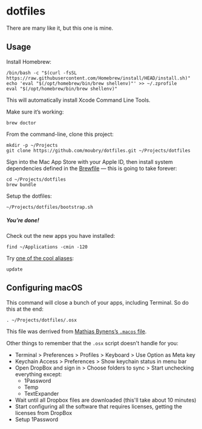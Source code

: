 # dotfiles

There are many like it, but this one is mine.

## Usage

Install Homebrew:

    /bin/bash -c "$(curl -fsSL https://raw.githubusercontent.com/Homebrew/install/HEAD/install.sh)"
    echo 'eval "$(/opt/homebrew/bin/brew shellenv)"' >> ~/.zprofile
    eval "$(/opt/homebrew/bin/brew shellenv)"

This will automatically install Xcode Command Line Tools.

Make sure it’s working:

    brew doctor

From the command-line, clone this project:

    mkdir -p ~/Projects
    git clone https://github.com/moubry/dotfiles.git ~/Projects/dotfiles

Sign into the Mac App Store with your Apple ID, then install system dependencies defined in the [Brewfile](https://github.com/moubry/dotfiles/blob/master/Brewfile) — this is going to take forever:

    cd ~/Projects/dotfiles
    brew bundle

Setup the dotfiles:

    ~/Projects/dotfiles/bootstrap.sh

##### You’re done!

Check out the new apps you have installed:

    find ~/Applications -cmin -120

Try [one of the cool aliases](https://github.com/moubry/dotfiles/blob/master/dotfiles/bash/updaters):

    update

## Configuring macOS

This command will close a bunch of your apps, including Terminal. So do this at the end:

    . ~/Projects/dotfiles/.osx

This file was derrived from [Mathias Bynens’s `.macos` file](https://github.com/mathiasbynens/dotfiles/blob/main/.macos).

Other things to remember that the `.osx` script doesn't handle for you:

* Terminal > Preferences > Profiles > Keyboard > Use Option as Meta key
* Keychain Access > Preferences > Show keychain status in menu bar
* Open DropBox and sign in > Choose folders to sync > Start unchecking everything except:
  * 1Password
  * Temp
  * TextExpander
* Wait until all Dropbox files are downloaded (this'll take about 10 minutes)
* Start configuring all the software that requires licenses, getting the licenses from DropBox
* Setup 1Password
